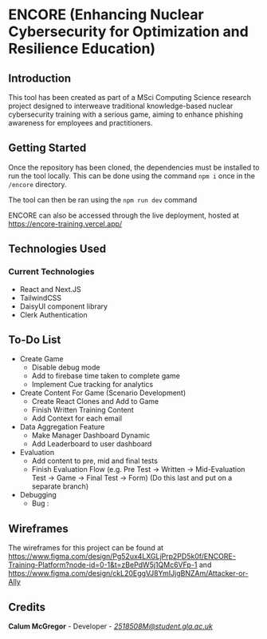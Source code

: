 # ENCORE (Enhancing Nuclear Cybersecurity for Optimization and Resilience Education)

## Introduction

This tool has been created as part of a MSci Computing Science research project designed to interweave traditional knowledge-based nuclear cybersecurity training with a serious game, aiming to enhance phishing awareness for employees and practitioners.

## Getting Started

Once the repository has been cloned, the dependencies must be installed to run the tool locally. This can be done using the command `npm i` once in the `/encore` directory.

The tool can then be ran using the `npm run dev` command

ENCORE can also be accessed through the live deployment, hosted at https://encore-training.vercel.app/

## Technologies Used

### Current Technologies

- React and Next.JS
- TailwindCSS
- DaisyUI component library
- Clerk Authentication

## To-Do List

- Create Game
  - Disable debug mode
  - Add to firebase time taken to complete game
  - Implement Cue tracking for analytics
- Create Content For Game (Scenario Development)
  - Create React Clones and Add to Game
  - Finish Written Training Content
  - Add Context for each email
- Data Aggregation Feature
  - Make Manager Dashboard Dynamic
  - Add Leaderboard to user dashboard
- Evaluation
  - Add content to pre, mid and final tests
  - Finish Evaluation Flow (e.g. Pre Test -> Written -> Mid-Evaluation Test -> Game -> Final Test -> Form) (Do this last and put on a separate branch)
- Debugging
  - Bug :

## Wireframes

The wireframes for this project can be found at https://www.figma.com/design/Pg52ux4LXGLjPrp2PD5k0f/ENCORE-Training-Platform?node-id=0-1&t=zBePdW5j1QMc6VFp-1 and https://www.figma.com/design/ckL20EggVJ8YmIJjgBNZAm/Attacker-or-Ally

## Credits

**Calum McGregor** - Developer - *2518508M@student.gla.ac.uk*
